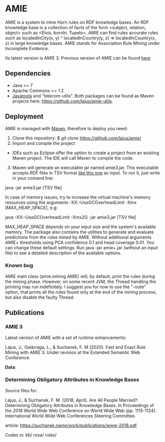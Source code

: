 # AMIE 

AMIE is a system to mine Horn rules on RDF knowledge bases. An RDF knowledge base is a collection of facts of the form <subject, relation, object> such as <Elvis, bornIn, Tupelo>. AMIE can find rules accurate rules such as locatedInCity(x, y) ^ locatedInCountry(y, z) => locatedInCountry(x, z) in large knowledge bases. AMIE stands for Association Rule Mining under Incomplete Evidence. 

Its latest version is AMIE 3. Previous version of AMIE can be found [here](https://www.mpi-inf.mpg.de/departments/databases-and-information-systems/research/yago-naga/amie/)

## Dependencies

* Java >= 7
* Apache Commons >= 1.2
* [Javatools](https://www.mpi-inf.mpg.de/departments/databases-and-information-systems/research/yago-naga/javatools/) and "telecom-utils". Both packages can be found as Maven projects here: https://github.com/lajus/amie-utils.

## Deployment

AMIE is managed with [Maven](https://maven.apache.org/), therefore to deploy you need:

1. Clone this repository: $ git clone https://github.com/lajus/amie/
2. Import and compile the project
 * IDEs such as Eclipse offer the option to create a project from an existing Maven project. The IDE will call Maven to compile the code.
3. Maven will generate an executable jar named amie3.jar. This executable accepts RDF files in TSV format [like this one](http://resources.mpi-inf.mpg.de/yago-naga/amie/data/yago2_sample/yago2core.10kseedsSample.compressed.notypes.tsv) as input. To run it, just write in your comand line: 

java -jar amie3.jar [TSV file]

In case of memory issues, try to increase the virtual machine's memory resources using the arguments -XX:-UseGCOverheadLimit -Xmx [MAX_HEAP_SPACE], e.g:

java -XX:-UseGCOverheadLimit -Xmx2G -jar amie3.jar [TSV file]

MAX_HEAP_SPACE depends on your input size and the system's available memory. The package also contains the utilities to generate and evaluate predictions from the rules mined by AMIE. Without additional arguments AMIE+ thresholds using PCA confidence 0.1 and head coverage 0.01. You can change these default settings. Run java -jar amie+.jar (without an input file) to see a detailed description of the available options.

### Known bug

AMIE main class (amie.mining.AMIE) will, by default, print the rules during the mining phase. However, on some recent JVM, the Thread handling the printing may run indefinitely. I suggest you for now to use the "-oute" option, that prints all the rules found only at the end of the mining process, but also disable the faulty Thread. 

## Publications 

### AMIE 3

Latest version of AMIE with a set of runtime enhancements: 

Lajus, J., Galárraga, L., & Suchanek, F. M (2020). Fast and Exact Rule Mining with AMIE 3. Under revision at the Extended Semantic Web Conference.

**Data**: 

### Determining Obligatory Attributes in Knowledge Bases

Source files for:

Lajus, J., & Suchanek, F. M. (2018, April). Are All People Married?: Determining Obligatory Attributes in Knowledge Bases. 
In Proceedings of the 2018 World Wide Web Conference on World Wide Web (pp. 1115-1124). International World Wide Web Conferences Steering Committee.

article: https://suchanek.name/work/publications/www-2018.pdf

Codes in: kb/ rosa/ rules/ 

